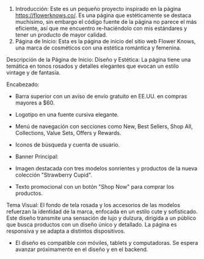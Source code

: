1. Introducción: Este es un pequeño proyecto inspirado en la página https://flowerknows.co/. Es una página que estéticamente se destaca muchísimo, sin embargo el código fuente de la página no parece el más eficiente, así que me encuentro re-haciéndolo con mis estándares y tener un producto de mayor calidad. 
2. Página de Inicio: Esta es la página de inicio del sitio web Flower Knows, una marca de cosméticos con una estética romántica y femenina.

Descripción de la Página de Inicio: Diseño y Estética: La página tiene una temática en tonos rosados y detalles elegantes que evocan un estilo vintage y de fantasía.

Encabezado:


* Barra superior con un aviso de envío gratuito en EE.UU. en compras mayores a $60.


* Logotipo en una fuente cursiva elegante.


* Menú de navegación con secciones como New, Best Sellers, Shop All, Collections, Value Sets, Offers y Rewards.


* Iconos de búsqueda y cuenta de usuario.


* Banner Principal:


* Imagen destacada con tres modelos sonrientes y productos de la nueva colección "Strawberry Cupid".


* Texto promocional con un botón "Shop Now" para comprar los productos.


Tema Visual: El fondo de tela rosada y los accesorios de las modelos refuerzan la identidad de la marca, enfocada en un estilo cute y sofisticado.
Este diseño transmite una sensación de lujo y dulzura, dirigida a un público que busca productos con un diseño único y detallado.
La página es responsiva y se adapta a distintos dispositivos.


* El diseño es compatible con móviles, tablets y computadoras. Se espera avanzar próximamente en el diseño y en el backend.
